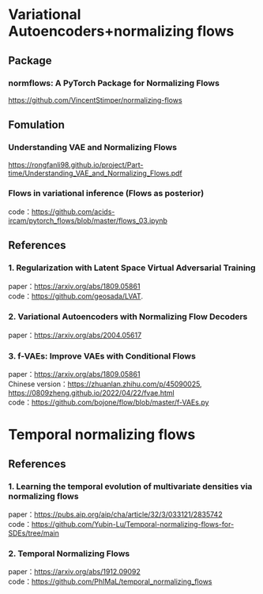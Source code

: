 # Variational Autoencoders+normalizing flows
## Package
### normflows: A PyTorch Package for Normalizing Flows
https://github.com/VincentStimper/normalizing-flows

## Fomulation
### Understanding VAE and Normalizing Flows 
https://rongfanli98.github.io/project/Part-time/Understanding_VAE_and_Normalizing_Flows.pdf 
### Flows in variational inference (Flows as posterior)
code：https://github.com/acids-ircam/pytorch_flows/blob/master/flows_03.ipynb

## References 
### 1. Regularization with Latent Space Virtual Adversarial Training
paper：https://arxiv.org/abs/1809.05861
 <br />code：https://github.com/geosada/LVAT.

### 2. Variational Autoencoders with Normalizing Flow Decoders
paper：https://arxiv.org/abs/2004.05617

### 3. f-VAEs: Improve VAEs with Conditional Flows
paper：https://arxiv.org/abs/1809.05861
 <br />Chinese version：https://zhuanlan.zhihu.com/p/45090025, https://0809zheng.github.io/2022/04/22/fvae.html
 <br />code：https://github.com/bojone/flow/blob/master/f-VAEs.py 


# Temporal normalizing flows
## References 
### 1. Learning the temporal evolution of multivariate densities via normalizing flows
paper：https://pubs.aip.org/aip/cha/article/32/3/033121/2835742
 <br />code：https://github.com/Yubin-Lu/Temporal-normalizing-flows-for-SDEs/tree/main

### 2. Temporal Normalizing Flows
paper：https://arxiv.org/abs/1912.09092
 <br />code：https://github.com/PhIMaL/temporal_normalizing_flows
